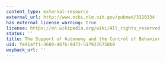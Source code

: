 ```yaml
---
content_type: external-resource
external_url: http://www.ncbi.nlm.nih.gov/pubmed/3320334
has_external_license_warning: true
license: https://en.wikipedia.org/wiki/All_rights_reserved
status: ''
title: The Support of Autonomy and the Control of Behavior
uid: fe91aff1-3680-46fb-9d73-5179376758b9
wayback_url: ''
---
```

